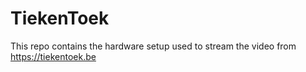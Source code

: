 # TiekenToek
This repo contains the hardware setup used to stream the video from https://tiekentoek.be
